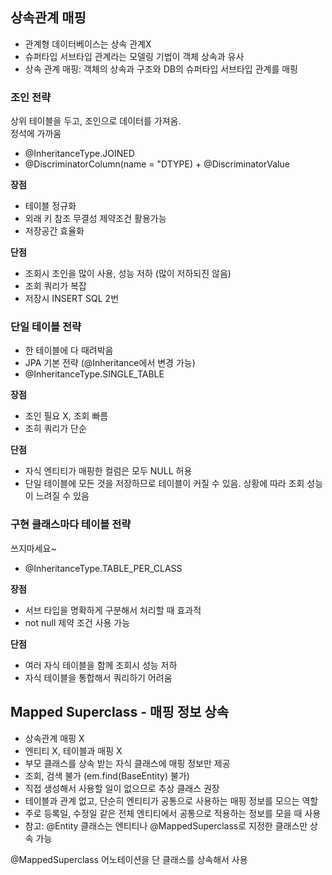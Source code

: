 ## 상속관계 매핑
- 관계형 데이터베이스는 상속 관계X
- 슈퍼타입 서브타입 관계라는 모델링 기법이 객체 상속과 유사
- 상속 관계 매핑: 객체의 상속과 구조와 DB의 슈퍼타입 서브타입 관계를 매핑

### 조인 전략
상위 테이블을 두고, 조인으로 데이터를 가져옴.  
정석에 가까움
- @InheritanceType.JOINED
- @DiscriminatorColumn(name = "DTYPE) + @DiscriminatorValue

**장점**
- 테이블 정규화
- 외래 키 참조 무결성 제약조건 활용가능
- 저장공간 효율화

**단점**
- 조회시 조인을 많이 사용, 성능 저하 (많이 저하되진 않음)
- 조회 쿼리가 복잡
- 저장시 INSERT SQL 2번

### 단일 테이블 전략
- 한 테이블에 다 때려박음 
- JPA 기본 전략 (@Inheritance에서 변경 가능)
- @InheritanceType.SINGLE_TABLE

**장점**
- 조인 필요 X, 조회 빠름
- 조히 쿼리가 단순

**단점**  
- 자식 엔티티가 매핑한 컬럼은 모두 NULL 허용
- 단일 테이블에 모든 것을 저장하므로 테이블이 커질 수 있음. 상황에 따라 조회 성능이 느려질 수 있음

### 구현 클래스마다 테이블 전략
쓰지마세요~
- @InheritanceType.TABLE_PER_CLASS

**장점**
- 서브 타입을 명확하게 구분해서 처리할 때 효과적
- not null 제약 조건 사용 가능

**단점**
- 여러 자식 테이블을 함께 조회시 성능 저하
- 자식 테이블을 통합해서 쿼리하기 어려움

## Mapped Superclass - 매핑 정보 상속
- 상속관계 매핑 X
- 엔티티 X, 테이블과 매핑 X
- 부모 클래스를 상속 받는 자식 클래스에 매핑 정보만 제공
- 조회, 검색 불가 (em.find(BaseEntity) 불가)
- 직접 생성해서 사용할 일이 없으므로 추상 클래스 권장
- 테이블과 관계 없고, 단순히 엔티티가 공통으로 사용하는 매핑 정보를 모으는 역할
- 주로 등록일, 수정일 같은 전체 엔티티에서 공통으로 적용하는 정보를 모을 때 사용
- 참고: @Entity 클래스는 엔티티나 @MappedSuperclass로 지정한 클래스만 상속 가능

@MappedSuperclass 어노테이션을 단 클래스를 상속해서 사용



